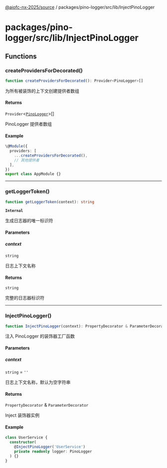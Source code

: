 [@aiofc-nx-2025/source](../../../../../index.md) / packages/pino-logger/src/lib/InjectPinoLogger

# packages/pino-logger/src/lib/InjectPinoLogger

## Functions

### createProvidersForDecorated()

```ts
function createProvidersForDecorated(): Provider<PinoLogger>[]
```

为所有被装饰的上下文创建提供者数组

#### Returns

`Provider`\<[`PinoLogger`](../PinoLogger/classes/PinoLogger.md)\>[]

PinoLogger 提供者数组

#### Example

```typescript
\@Module({
  providers: [
    ...createProvidersForDecorated(),
    // 其他提供者
  ],
})
export class AppModule {}
```

***

### getLoggerToken()

```ts
function getLoggerToken(context): string
```

**`Internal`**

生成日志器的唯一标识符

#### Parameters

##### context

`string`

日志上下文名称

#### Returns

`string`

完整的日志器标识符

***

### InjectPinoLogger()

```ts
function InjectPinoLogger(context): PropertyDecorator & ParameterDecorator
```

注入 PinoLogger 的装饰器工厂函数

#### Parameters

##### context

`string` = `''`

日志上下文名称，默认为空字符串

#### Returns

`PropertyDecorator` & `ParameterDecorator`

Inject 装饰器实例

#### Example

```typescript
class UserService {
  constructor(
    @InjectPinoLogger('UserService')
    private readonly logger: PinoLogger
  ) {}
}
```
